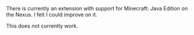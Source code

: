 There is currently an extension with support for Minecraft: Java Edition on the Nexus. I felt I could improve on it.

This does not currently work.
